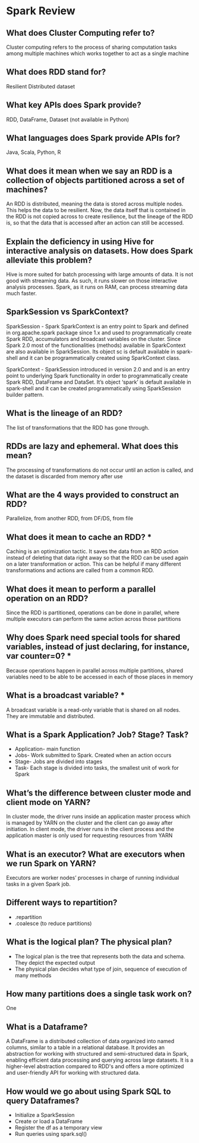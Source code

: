 # Spark Review

## What does Cluster Computing refer to?

Cluster computing refers to the process of sharing computation tasks among multiple machines which works together to act as a single machine

## What does RDD stand for?

Resilient Distributed dataset

## What key APIs does Spark provide?

RDD, DataFrame, Dataset (not available in Python)

## What languages does Spark provide APIs for?

Java, Scala, Python, R

## What does it mean when we say an RDD is a collection of objects partitioned across a set of machines?

An RDD is distributed, meaning the data is stored across multiple nodes. This helps the data to be resilient. Now, the data itself that is contained in the RDD is not copied across to create resilience, but the lineage of the RDD is, so that the data that is accessed after an action can still be accessed.

## Explain the deficiency in using Hive for interactive analysis on datasets. How does Spark alleviate this problem?

Hive is more suited for batch processing with large amounts of data. It is not good with streaming data. As such, it runs slower on those interactive analysis processes. Spark, as it runs on RAM, can process streaming data much faster.

## SparkSession vs SparkContext?

SparkSession
    - 	Spark SparkContext is an entry point to Spark and defined in org.apache.spark package since 1.x and used to programmatically create Spark RDD, accumulators and broadcast variables on the cluster. Since Spark 2.0 most of the functionalities (methods) available in SparkContext are also available in SparkSession. Its object sc is default available in spark-shell and it can be programmatically created using SparkContext class.

SparkContext
    -	SparkSession introduced in version 2.0 and and is an entry point to underlying Spark functionality in order to programmatically create Spark RDD, DataFrame and DataSet. It’s object ‘spark’ is default available in spark-shell and it can be created programmatically using SparkSession builder pattern.


## What is the lineage of an RDD?

The list of transformations that the RDD has gone through.

## RDDs are lazy and ephemeral. What does this mean?

The processing of transformations do not occur until an action is called, and the dataset is discarded from memory after use

## What are the 4 ways provided to construct an RDD?

Parallelize, from another RDD, from DF/DS, from file

## What does it mean to cache an RDD? *

Caching is an optimization tactic. It saves the data from an RDD action instead of deleting that data right away so that the RDD can be used again on a later transformation or action. This can be helpful if many different transformations and actions are called from a common RDD.

## What does it mean to perform a parallel operation on an RDD?

Since the RDD is partitioned, operations can be done in parallel, where multiple executors can perform the same action across those partitions

## Why does Spark need special tools for shared variables, instead of just declaring, for instance, var counter=0? * 

Because operations happen in parallel across multiple partitions, shared variables need to be able to be accessed in each of those places in memory

## What is a broadcast variable? * 

A broadcast variable is a read-only variable that is shared on all nodes. They are immutable and distributed. 

## What is a Spark Application? Job? Stage? Task?

-	Application- main function 
-	Jobs- Work submitted to Spark. Created when an action occurs
-	Stage- Jobs are divided into stages
-	Task- Each stage is divided into tasks, the smallest unit of work for Spark


## What’s the difference between cluster mode and client mode on YARN?

In cluster mode, the driver runs inside an application master process which is managed by YARN on the cluster and the client can go away after initiation. In client mode, the driver runs in the client process and the application master is only used for requesting resources from YARN	

## What is an executor?  What are executors when we run Spark on YARN?

Executors are worker nodes’ processes in charge of running individual tasks in a given Spark job. 

## Different ways to repartition?

-	.repartition
-	.coalesce (to reduce partitions)


## What is the logical plan?  The physical plan?

-	The logical plan is the tree that represents both the data and schema. They depict the expected output
-	The physical plan decides what type of join, sequence of execution of many methods


## How many partitions does a single task work on?

One

## What is a Dataframe?

A DataFrame is a distributed collection of data organized into named columns, similar to a table in a relational database. It provides an abstraction for working with structured and semi-structured data in Spark, enabling efficient data processing and querying across large datasets. It is a higher-level abstraction compared to RDD's and offers a more optimized and user-friendly API for working with structured data. 

## How would we go about using Spark SQL to query Dataframes?

- Initialize a SparkSession
- Create or load a DataFrame
- Register the df as a temporary view
- Run queries using spark.sql()
